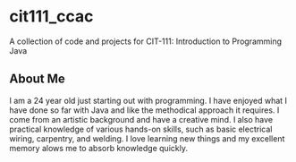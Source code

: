 # cit111_ccac
A collection of code and projects for CIT-111: Introduction to Programming Java

## About Me
I am a 24 year old just starting out with programming. I have enjoyed what I have done so far with Java and like the methodical approach it requires. I come from an artistic background and have a creative mind. I also have practical knowledge of various hands-on skills, such as basic electrical wiring, carpentry, and welding. I love learning new things and my excellent memory alows me to absorb knowledge quickly. 
